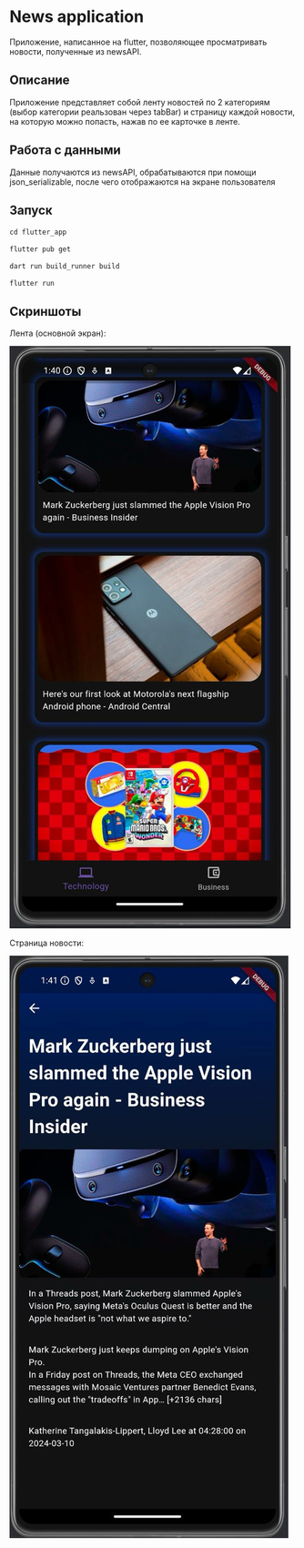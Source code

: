 # News application

Приложение, написанное на flutter, позволяющее просматривать новости, полученные из newsAPI.

## Описание

Приложение представляет собой ленту новостей по 2 категориям (выбор категории реальзован через tabBar) и страницу каждой новости, на которую можно попасть, нажав по ее карточке в ленте.

## Работа с данными

Данные получаются из newsAPI, обрабатываются при помощи json_serializable, после чего отображаются на экране пользователя

## Запуск

```terminal
cd flutter_app
```

```terminal
flutter pub get
```

```terminal
dart run build_runner build 
```

```terminal
flutter run
```

## Скриншоты

Лента (основной экран):

![alt text](https://github.com/ArsPro13/flutter-hw-1/blob/main/screenshots/main_screen.jpg)

Страница новости:

![alt text](https://github.com/ArsPro13/flutter-hw-1/blob/main/screenshots/article_screen.jpg)
